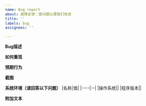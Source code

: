 ```yaml
---
name: Bug report
about: 故障反馈：提问题以便我们改进
title: ''
labels: bug
assignees: ''

---
```


**Bug描述**
<!-- 简明描述这是什么故障 -->

**如何重现**
<!-- 简明描述如何重现故障 -->

**预期行为**
<!-- 简明描述你希望我们如何处理 -->

**截图**
<!-- 如果适用，请附加截图(使用图床) -->

**系统环境（请回答以下问题）**
|名称|值|
|----|--| 
|操作系统|<!-- 例如:Win10 20H2 -->|
|程序版本|<!--例如:1.0.0.0-->|

**附加文本**
<!-- 请将其他附加文本放置于此 -->
